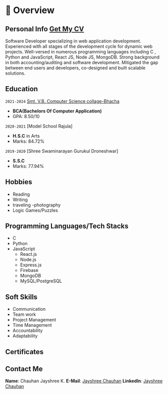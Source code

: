 # 📖 Overview

## Personal Info [Get My CV](https://drive.google.com/file/d/1_8eWHn2S4ddr7jBay9aScetNRnDdSyIX/view?usp=sharing)

Software Developer specializing in web application development. Experienced with all stages of the development cycle for dynamic web projects. Well-versed in numerous programming languages including C , Python and JavaScript, React JS, Node JS, MongoDB. Strong background in both accounting/auditing and software development. Mitigated the gap between end users and developers, co-designed and built scalable solutions.

## Education
`2021-2024` [Smt. V.B. Computer Science collage-Bhacha](http://bmnandola.org/)
- **BCA(Bachelors Of Computer Application)**
- GPA: 8.50/10

`2020-2021` [Model School Rajula]
- **H.S.C** in Arts
- Marks: 84.72%

`2019-2020` [Shree Swaminarayan Gurukul Droneshwar]
- **S.S.C** 
- Marks: 77.94%

## Hobbies
- Reading
- Writing
- traveling
-photography
- Logic Games/Puzzles

## Programming Languages/Tech Stacks
- C
- Python
- JavaScript
    - React.js
    - Node.js
    - Express.js
    - Firebase
    - MongoDB
    - MySQL/PostgreSQL

## Soft Skills
- Communication
- Team work
- Project Management
- Time Management
- Accountability
- Adaptability

## Certificates

<!-- ## [Introduction to JavaScript for Beginners]
- Google Drive Link [Drive](https://drive.google.com)

## [Learn Css Tutorial]
- Google Drive Link [Drive](https://drive.google.com/file/d/1eKoKouFTj8X7wizQJuwTDJ30kQcPKSgY/view?usp=share_link)

## [Javascript full course by Bro code]
- Google Drive Link [Drive](https://drive.google.com/file/d/1ezZw8lP1l7TIpunrZ1Z0cE8WVVD0Y1e9/view?usp=share_link)

## [Javascript, Bootstrap, & PHP-Certification for begginners]
- Google Drive Link [Drive](https://drive.google.com/file/d/1eLBDxIONdV3MgblOlXAhjsiQv8tUMTs8/view?usp=share_link)

## [Learn MySQL-For Beginners]
- Google Drive Link [Drive](https://drive.google.com/file/d/1epdBWdwqEY8efK-tLQBuwlFZrzHeO_5Y/view?usp=share_link)

## [PHP & MySQL - Certification Course for Beginners]
- Google Drive Link [Drive](https://drive.google.com/file/d/1efiHPvBv--8zGCqAqYbGvayxsfKT2JEo/view?usp=share_link)

## [React JS in Hindi]
- Google Drive Link [Drive](https://drive.google.com/file/d/1fXc9LiJr37QdYPBonuO0ESSxamF1a8LQ/view?usp=share_link)

## [React-Complete developer course with hands-on projects]
- Google Drive Link [Drive](https://drive.google.com/file/d/1dKlJRNpA4cU6m_-sAkHGX5944GAOqRbq/view?usp=share_link)

## [React Js- Complete Guide for Frontend Web Develepment[2023]]
- Google Drive Link [Drive](https://drive.google.com/file/d/1d_54bFygNsrVLKwSQp6V7f2HE-xMeG1p/view?usp=share_link)

## [NodeJS in Hindi]
- Google Drive Link [Drive](https://drive.google.com/file/d/1ffpdOnbSd4qYYTC87-JQdH_NiqX56xwy/view?usp=share_link)

## [Learn and Understand Node.js From Scratch]
- Google Drive Link [Drive](https://drive.google.com/file/d/1cxoTzUJQGIOYRsysywxBzU9pa96rlaw2/view?usp=share_link)

## [Data Types In Node.js]
- Google Drive Link [Drive](https://drive.google.com/file/d/1cwF-CSj_KaoxT_0XspASbnmG9818gXVS/view?usp=share_link)

## [APIs with NodeJs by the Net Ninja]
- Google Drive Link [Drive](https://drive.google.com/file/d/1fIG26L-B27MT0bZ6TiFsaudYbxz7mHMv/view?usp=share_link)

## [Mongodb Tutorial]
- Google Drive Link [Drive](https://drive.google.com/file/d/1fbosyg_3TTBUYqONvyYQHlo-IN61pwXN/view?usp=share_link)

## [Blockchain Basics]
- Google Drive Link [Drive](https://drive.google.com/file/d/1fSmFWtmRwQGcVT-MZTPF8eo8Hz4Q_Ene/view?usp=share_link)

## [Blockchain Process]
- Google Drive Link [Drive](https://drive.google.com/file/d/1euCNl79hMjYOcjuVNIHJrzQGssbv1OHG/view?usp=share_link) -->


## Contact Me
**Name**: Chauhan Jayshree K.
**E-Mail**: [Jayshree Chauhan](https://mail.google.com/mail/?view=cm&fs=1&to=jayshreechauhan2904@gmail.com)
**LinkedIn**: [Jayshree Chauhan](https://www.linkedin.com/in/jayshree2908)